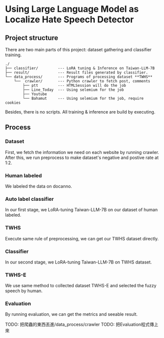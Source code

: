# Using Large Language Model as Localize Hate Speech Detector

## Project structure
There are two main parts of this project: dataset gathering and classifier training.
```
./
├── classifier/         --- LoRA tuning & Inference on Taiwan-LLM-7B 
├── result/             --- Result files generated by classifier.
└── data_process/       --- Programs of processing dataset **TWHS**
    └──  crawler/       --- Python crawler to fetch post, comments
        ├── ptt         --- HTMLSession will do the job
        ├── Line_Today  --- Using selemium for the job
        ├── Youtube
        └── Bahamut     --- Using selemium for the job, require cookies
```
Besides, there is no scripts. All training & inference are build by executing.

## Process
### Dataset 
First, we fetch the information we need on each website by running crawler. 
After this, we run preprocess to make dataset's negative and postive rate at 1:2.
### Human labeled
We labeled the data on docanno.
### Auto label classifier
In our first stage, we LoRA-tuning Taiwan-LLM-7B on our dataset of human labeled.
### TWHS
Execute same rule of preprocessing, we can get our TWHS dataset directly.
### Classifier
In our second stage, we LoRA-tuning Taiwan-LLM-7B on TWHS dataset.
### TWHS-E
We use same method to collected dataset TWHS-E and selected the fuzzy speech by human.
### Evaluation
By running evaluation, we can get the metrics and seeable result.

TODO: 把爬蟲的東西丟進/data_process/crawler
TODO: 把Evaluation程式傳上來